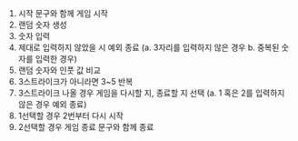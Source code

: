 1. 시작 문구와 함께 게임 시작
2. 랜덤 숫자 생성
3. 숫자 입력
4. 제대로 입력하지 않았을 시 예외 종료
   (a. 3자리를 입력하지 않은 경우
    b. 중복된 숫자를 입력한 경우)
5. 랜덤 숫자와 인풋 값 비교
6. 3스트라이크가 아니라면 3~5 반복
7. 3스트라이크 나올 경우 게임을 다시할 지, 종료할 지 선택
   (a. 1 혹은 2를 입력하지 않은 경우 예외 종료)
8. 1선택할 경우 2번부터 다시 시작
9. 2선택할 경우 게임 종료 문구와 함께 종료